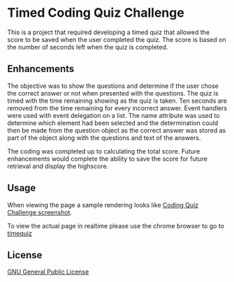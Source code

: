# Timed Coding Quiz Challenge 

This is a project that required developing a timed quiz that allowed the score to be saved when the user completed the quiz. The score is based on the number of seconds left when the quiz is completed. 

## Enhancements
The objective was to show the questions and determine if the user chose the correct answer or not when presented with the questions. The quiz is timed with the time remaining showing as the quiz is taken.  Ten seconds are removed from the time remaining for every incorrect answer. Event handlers were used with event delegation on a list. The name attribute was used to determine which element had been selected and the determination could then be made from the question object as the correct answer was stored as part of the object along with the questions and text of the answers.  

The coding was completed up to calculating the total score. Future enhancements would complete the ability to save the score for future retrieval and display the highscore. 

## Usage 

When viewing the page a sample rendering looks like [Coding Quiz Challenge screenshot](cqc.png).

To view the actual page in realtime please use the chrome browser to go to [timequiz](https://wpb911.github.io/timedquiz/)

## License
[GNU General Public License](LICENSE)
